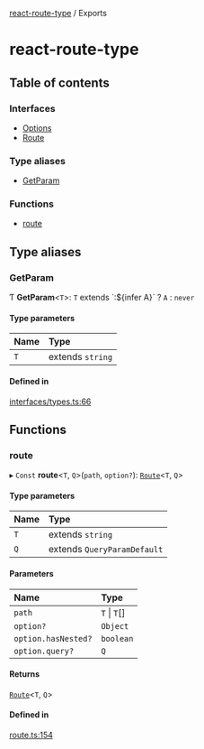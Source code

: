 [react-route-type](README.md) / Exports

# react-route-type

## Table of contents

### Interfaces

- [Options](interfaces/Options.md)
- [Route](interfaces/Route.md)

### Type aliases

- [GetParam](modules.md#getparam)

### Functions

- [route](modules.md#route)

## Type aliases

### GetParam

Ƭ **GetParam**<`T`\>: `T` extends \`:${infer A}\` ? `A` : `never`

#### Type parameters

| Name | Type |
| :------ | :------ |
| `T` | extends `string` |

#### Defined in

[interfaces/types.ts:66](https://github.com/hosseinmd/react-route-type/blob/9f75145/src/interfaces/types.ts#L66)

## Functions

### route

▸ `Const` **route**<`T`, `Q`\>(`path`, `option?`): [`Route`](interfaces/Route.md)<`T`, `Q`\>

#### Type parameters

| Name | Type |
| :------ | :------ |
| `T` | extends `string` |
| `Q` | extends `QueryParamDefault` |

#### Parameters

| Name | Type |
| :------ | :------ |
| `path` | `T` \| `T`[] |
| `option?` | `Object` |
| `option.hasNested?` | `boolean` |
| `option.query?` | `Q` |

#### Returns

[`Route`](interfaces/Route.md)<`T`, `Q`\>

#### Defined in

[route.ts:154](https://github.com/hosseinmd/react-route-type/blob/9f75145/src/route.ts#L154)

